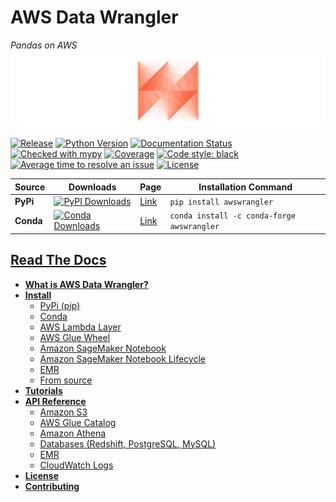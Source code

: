 # AWS Data Wrangler
*Pandas on AWS*
![AWS Data Wrangler](docs/source/_static/logo2.png?raw=true "AWS Data Wrangler")

[![Release](https://img.shields.io/badge/release-1.0.0-brightgreen.svg)](https://pypi.org/project/awswrangler/)
[![Python Version](https://img.shields.io/badge/python-3.6%20%7C%203.7%20%7C%203.8-brightgreen.svg)](https://anaconda.org/conda-forge/awswrangler)
[![Documentation Status](https://readthedocs.org/projects/aws-data-wrangler/badge/?version=latest)](https://aws-data-wrangler.readthedocs.io/?badge=latest)
[![Checked with mypy](http://www.mypy-lang.org/static/mypy_badge.svg)](http://mypy-lang.org/)
[![Coverage](https://img.shields.io/badge/coverage-100%25-brightgreen.svg)](https://pypi.org/project/awswrangler/)
[![Code style: black](https://img.shields.io/badge/code%20style-black-000000.svg)](https://github.com/psf/black)
[![Average time to resolve an issue](http://isitmaintained.com/badge/resolution/awslabs/aws-data-wrangler.svg)](http://isitmaintained.com/project/awslabs/aws-data-wrangler "Average time to resolve an issue")
[![License](https://img.shields.io/badge/License-Apache%202.0-blue.svg)](https://opensource.org/licenses/Apache-2.0)

| Source    | Downloads                                                                                                                       | Page                                                 | Installation Command                       |
|-----------|---------------------------------------------------------------------------------------------------------------------------------|------------------------------------------------------|--------------------------------------------|
| **PyPi**  | [![PyPI Downloads](https://img.shields.io/pypi/dm/awswrangler.svg)](https://pypi.org/project/awswrangler/)                      | [Link](https://pypi.org/project/awswrangler/)        | `pip install awswrangler`                  |
| **Conda** | [![Conda Downloads](https://img.shields.io/conda/dn/conda-forge/awswrangler.svg)](https://anaconda.org/conda-forge/awswrangler) | [Link](https://anaconda.org/conda-forge/awswrangler) | `conda install -c conda-forge awswrangler` |

## [Read The Docs](https://aws-data-wrangler.readthedocs.io/en/dev-1.0.0/index.html)

- [**What is AWS Data Wrangler?**](https://aws-data-wrangler.readthedocs.io/en/dev-1.0.0/what.html)
- [**Install**](https://aws-data-wrangler.readthedocs.io/en/dev-1.0.0/install.html)
  - [PyPi (pip)](https://aws-data-wrangler.readthedocs.io/en/dev-1.0.0/install.html#pypi-pip)
  - [Conda](https://aws-data-wrangler.readthedocs.io/en/dev-1.0.0/install.html#conda)
  - [AWS Lambda Layer](https://aws-data-wrangler.readthedocs.io/en/dev-1.0.0/install.html#aws-lambda-layer)
  - [AWS Glue Wheel](https://aws-data-wrangler.readthedocs.io/en/dev-1.0.0/install.html#aws-glue-wheel)
  - [Amazon SageMaker Notebook](https://aws-data-wrangler.readthedocs.io/en/dev-1.0.0/install.html#amazon-sagemaker-notebook)
  - [Amazon SageMaker Notebook Lifecycle](https://aws-data-wrangler.readthedocs.io/en/dev-1.0.0/install.html#amazon-sagemaker-notebook-lifecycle)
  - [EMR](https://aws-data-wrangler.readthedocs.io/en/dev-1.0.0/install.html#emr)
  - [From source](https://aws-data-wrangler.readthedocs.io/en/dev-1.0.0/install.html#from-source)
- [**Tutorials**](https://github.com/awslabs/aws-data-wrangler/tree/dev-1.0.0/tutorials)
- [**API Reference**](https://aws-data-wrangler.readthedocs.io/en/dev-1.0.0/api.html)
  - [Amazon S3](https://aws-data-wrangler.readthedocs.io/en/dev-1.0.0/api.html#amazon-s3)
  - [AWS Glue Catalog](https://aws-data-wrangler.readthedocs.io/en/dev-1.0.0/api.html#aws-glue-catalog)
  - [Amazon Athena](https://aws-data-wrangler.readthedocs.io/en/dev-1.0.0/api.html#amazon-athena)
  - [Databases (Redshift, PostgreSQL, MySQL)](https://aws-data-wrangler.readthedocs.io/en/dev-1.0.0/api.html#databases-redshift-postgresql-mysql)
  - [EMR](https://aws-data-wrangler.readthedocs.io/en/dev-1.0.0/api.html#emr)
  - [CloudWatch Logs](https://aws-data-wrangler.readthedocs.io/en/dev-1.0.0/api.html#cloudwatch-logs)
- [**License**](https://github.com/awslabs/aws-data-wrangler/blob/dev-1.0.0/LICENSE)
- [**Contributing**](https://github.com/awslabs/aws-data-wrangler/blob/dev-1.0.0/CONTRIBUTING.md)
